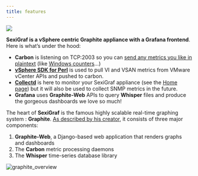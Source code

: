 ```yaml
---
title: features
---
```



![](http://www.sexigraf.fr/wp-content/uploads/2015/09/sexigraf_archi_v21.png)

**SexiGraf is a vSphere centric Graphite appliance with a Grafana frontend**. Here is what’s under the hood:

*   **Carbon** is listening on TCP:2003 so you can [send any metrics you like in plaintext](http://graphite.readthedocs.org/en/latest/feeding-carbon.html) (like [Windows counters](https://ssc-serv.com/graphite.shtml)…)
*   **[vSphere SDK for Perl](https://developercenter.vmware.com/web/sdk/60/vsphere-perl)** is used to pull VI and VSAN metrics from VMware vCenter APIs and pushed to carbon.
*   **[Collectd](https://collectd.org/)** is here to monitor your SexiGraf appliance (see the [Home page](http://www.sexigraf.fr/web-admin/)) but it will also be used to collect SNMP metrics in the future.
*   **Grafana** uses **Graphite-Web** APIs to query **Whisper** files and produce the gorgeous dashboards we love so much!

The heart of **SexiGraf** is the famous highly scalable real-time graphing system : **Graphite**. [As described by his creator](http://graphite.readthedocs.org/en/latest/overview.html), it consists of three major components:

1.  **Graphite-Web**, a Django-based web application that renders graphs and dashboards
2.  The **Carbon** metric processing daemons
3.  The **Whisper** time-series database library

![graphite_overview](http://www.sexigraf.fr/wp-content/uploads/2015/09/graphite_overview.png)
